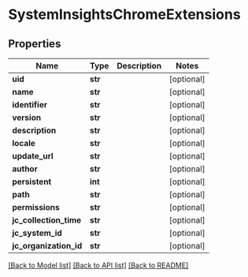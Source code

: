 # SystemInsightsChromeExtensions

## Properties
Name | Type | Description | Notes
------------ | ------------- | ------------- | -------------
**uid** | **str** |  | [optional] 
**name** | **str** |  | [optional] 
**identifier** | **str** |  | [optional] 
**version** | **str** |  | [optional] 
**description** | **str** |  | [optional] 
**locale** | **str** |  | [optional] 
**update_url** | **str** |  | [optional] 
**author** | **str** |  | [optional] 
**persistent** | **int** |  | [optional] 
**path** | **str** |  | [optional] 
**permissions** | **str** |  | [optional] 
**jc_collection_time** | **str** |  | [optional] 
**jc_system_id** | **str** |  | [optional] 
**jc_organization_id** | **str** |  | [optional] 

[[Back to Model list]](../README.md#documentation-for-models) [[Back to API list]](../README.md#documentation-for-api-endpoints) [[Back to README]](../README.md)


